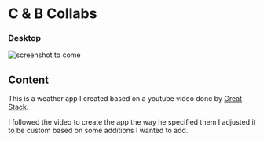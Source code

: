# C & B Collabs

### Desktop

![screenshot to come]()

## Content

This is a weather app I created based on a youtube video done by  [Great Stack](https://youtu.be/MIYQR-Ybrn4?si=6XPuY90kgZgcvm8O).

I followed the video to create the app the way he specified them I adjusted it to be custom based on some additions I wanted to add. 
